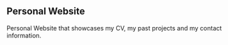 ## Personal Website
Personal Website that showcases my CV, my past projects and my contact information.